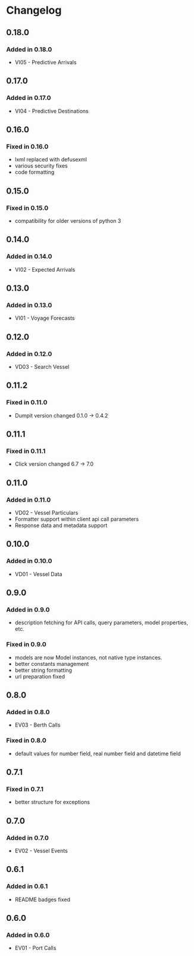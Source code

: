 # Changelog

## 0.18.0

### Added in 0.18.0
-   VI05 - Predictive Arrivals

## 0.17.0

### Added in 0.17.0
-   VI04 - Predictive Destinations

## 0.16.0

### Fixed in 0.16.0
-   lxml replaced with defusexml
-   various security fixes
-   code formatting

## 0.15.0

### Fixed in 0.15.0
-   compatibility for older versions of python 3

## 0.14.0

### Added in 0.14.0
-   VI02 - Expected Arrivals

## 0.13.0

### Added in 0.13.0
-   VI01 - Voyage Forecasts

## 0.12.0

### Added in 0.12.0
-   VD03 - Search Vessel

## 0.11.2

### Fixed in 0.11.0
-   Dumpit version changed 0.1.0 -> 0.4.2

## 0.11.1

### Fixed in 0.11.1
-   Click version changed 6.7 -> 7.0

## 0.11.0

### Added in 0.11.0
-   VD02 - Vessel Particulars
-   Formatter support within client api call parameters
-   Response data and metadata support 

## 0.10.0

### Added in 0.10.0
-   VD01 - Vessel Data 

## 0.9.0

### Added in 0.9.0
-   description fetching for API calls, query parameters, model properties, etc.

### Fixed in 0.9.0
-   models are now Model instances, not native type instances.
-   better constants management
-   better string formatting
-   url preparation fixed

## 0.8.0

### Added in 0.8.0
-   EV03 - Berth Calls 

### Fixed in 0.8.0
-   default values for number field, real number field and datetime field

## 0.7.1

### Fixed in 0.7.1
-   better structure for exceptions 

## 0.7.0

### Added in 0.7.0
-   EV02 - Vessel Events 

## 0.6.1

### Added in 0.6.1
-   README badges fixed

## 0.6.0

### Added in 0.6.0
-   EV01 - Port Calls 